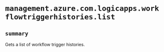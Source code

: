 # `management.azure.com.logicapps.workflowtriggerhistories.list`

## `summary`
Gets a list of workflow trigger histories.


